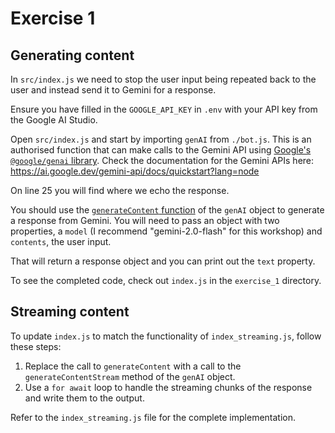 # Exercise 1

## Generating content

In `src/index.js` we need to stop the user input being repeated back to the user and instead send it to Gemini for a response.

Ensure you have filled in the `GOOGLE_API_KEY` in `.env` with your API key from the Google AI Studio.

Open `src/index.js` and start by importing `genAI` from `./bot.js`. This is an authorised function that can make calls to the Gemini API using [Google's `@google/genai` library](https://www.npmjs.com/package/@google/genai). Check the documentation for the Gemini APIs here: https://ai.google.dev/gemini-api/docs/quickstart?lang=node

On line 25 you will find where we echo the response.

You should use the [`generateContent` function](https://ai.google.dev/gemini-api/docs/text-generation) of the `genAI` object to generate a response from Gemini. You will need to pass an object with two properties, a `model` (I recommend "gemini-2.0-flash" for this workshop) and `contents`, the user input.

That will return a response object and you can print out the `text` property.

To see the completed code, check out `index.js` in the `exercise_1` directory.

## Streaming content

To update `index.js` to match the functionality of `index_streaming.js`, follow these steps:

1. Replace the call to `generateContent` with a call to the `generateContentStream` method of the `genAI` object.
2. Use a `for await` loop to handle the streaming chunks of the response and write them to the output.

Refer to the `index_streaming.js` file for the complete implementation.
